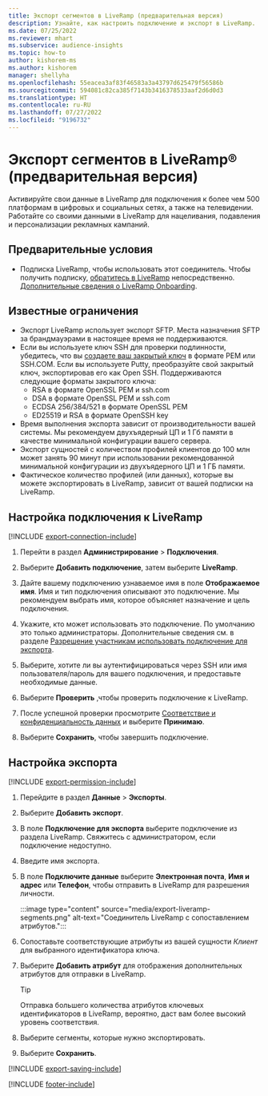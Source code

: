 ```yaml
---
title: Экспорт сегментов в LiveRamp (предварительная версия)
description: Узнайте, как настроить подключение и экспорт в LiveRamp.
ms.date: 07/25/2022
ms.reviewer: mhart
ms.subservice: audience-insights
ms.topic: how-to
author: kishorem-ms
ms.author: kishorem
manager: shellyha
ms.openlocfilehash: 55eacea3af83f46583a3a43797d625479f56586b
ms.sourcegitcommit: 594081c82ca385f7143b3416378533aaf2d6d0d3
ms.translationtype: HT
ms.contentlocale: ru-RU
ms.lasthandoff: 07/27/2022
ms.locfileid: "9196732"
---
```

# <a name="export-segments-to-liverampreg-preview"></a>Экспорт сегментов в LiveRamp&reg; (предварительная версия)

Активируйте свои данные в LiveRamp для подключения к более чем 500 платформам в цифровых и социальных сетях, а также на телевидении. Работайте со своими данными в LiveRamp для нацеливания, подавления и персонализации рекламных кампаний.

## <a name="prerequisites"></a>Предварительные условия

- Подписка LiveRamp, чтобы использовать этот соединитель. Чтобы получить подписку, [обратитесь в LiveRamp](https://liveramp.com/contact/) непосредственно. [Дополнительные сведения о LiveRamp Onboarding](https://liveramp.com/our-platform/data-onboarding/).

## <a name="known-limitations"></a>Известные ограничения

- Экспорт LiveRamp использует экспорт SFTP. Места назначения SFTP за брандмауэрами в настоящее время не поддерживаются.
- Если вы используете ключ SSH для проверки подлинности, убедитесь, что вы [создаете ваш закрытый ключ](/azure/virtual-machines/linux/create-ssh-keys-detailed#basic-example) в формате PEM или SSH.COM. Если вы используете Putty, преобразуйте свой закрытый ключ, экспортировав его как Open SSH. Поддерживаются следующие форматы закрытого ключа:
  - RSA в формате OpenSSL PEM и ssh.com
  - DSA в формате OpenSSL PEM и ssh.com
  - ECDSA 256/384/521 в формате OpenSSL PEM
  - ED25519 и RSA в формате OpenSSH key
- Время выполнения экспорта зависит от производительности вашей системы. Мы рекомендуем двухъядерный ЦП и 1 Гб памяти в качестве минимальной конфигурации вашего сервера.
- Экспорт сущностей с количеством профилей клиентов до 100 млн может занять 90 минут при использовании рекомендованной минимальной конфигурации из двухъядерного ЦП и 1 ГБ памяти.
- Фактическое количество профилей (или данных), которые вы можете экспортировать в LiveRamp, зависит от вашей подписки на LiveRamp.

## <a name="set-up-connection-to-liveramp"></a>Настройка подключения к LiveRamp

[!INCLUDE [export-connection-include](includes/export-connection-admn.md)]

1. Перейти в раздел **Администрирование** > **Подключения**.

1. Выберите **Добавить подключение**, затем выберите **LiveRamp**.

1. Дайте вашему подключению узнаваемое имя в поле **Отображаемое имя**. Имя и тип подключения описывают это подключение. Мы рекомендуем выбрать имя, которое объясняет назначение и цель подключения.

1. Укажите, кто может использовать это подключение. По умолчанию это только администраторы. Дополнительные сведения см. в разделе [Разрешение участникам использовать подключение для экспорта](connections.md#allow-contributors-to-use-a-connection-for-exports).

1. Выберите, хотите ли вы аутентифицироваться через SSH или имя пользователя/пароль для вашего подключения, и предоставьте необходимые данные.

1. Выберите **Проверить** ,чтобы проверить подключение к LiveRamp.

1. После успешной проверки просмотрите [Соответствие и конфиденциальность данных](connections.md#data-privacy-and-compliance) и выберите **Принимаю**.

1. Выберите **Сохранить**, чтобы завершить подключение.

## <a name="configure-an-export"></a>Настройка экспорта

[!INCLUDE [export-permission-include](includes/export-permission.md)]

1. Перейдите в раздел **Данные** > **Экспорты**.

1. Выберите **Добавить экспорт**.

1. В поле **Подключение для экспорта** выберите подключение из раздела LiveRamp. Свяжитесь с администратором, если подключение недоступно.

1. Введите имя экспорта.

1. В поле **Подключите данные** выберите **Электронная почта**, **Имя и адрес** или **Телефон**, чтобы отправить в LiveRamp для разрешения личности.

   :::image type="content" source="media/export-liveramp-segments.png" alt-text="Соединитель LiveRamp с сопоставлением атрибутов.":::

1. Сопоставьте соответствующие атрибуты из вашей сущности *Клиент* для выбранного идентификатора ключа.

1. Выберите **Добавить атрибут** для отображения дополнительных атрибутов для отправки в LiveRamp.

   > [!TIP]
   > Отправка большего количества атрибутов ключевых идентификаторов в LiveRamp, вероятно, даст вам более высокий уровень соответствия.

1. Выберите сегменты, которые нужно экспортировать.

1. Выберите **Сохранить**.

[!INCLUDE [export-saving-include](includes/export-saving.md)]

[!INCLUDE [footer-include](includes/footer-banner.md)]
